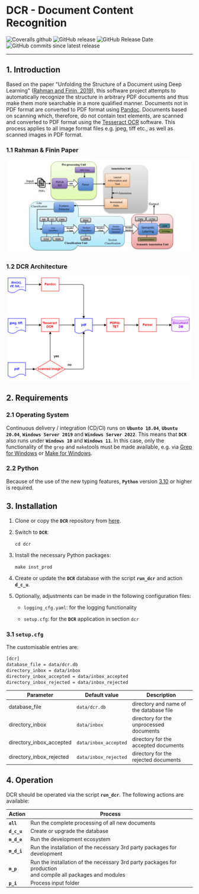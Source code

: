 # DCR - Document Content Recognition

![Coveralls github](https://img.shields.io/coveralls/github/KonnexionsGmbH/dcr.svg)
![GitHub release](https://img.shields.io/github/release/KonnexionsGmbH/dcr.svg)
![GitHub Release Date](https://img.shields.io/github/release-date/KonnexionsGmbH/dcr.svg)
![GitHub commits since latest release](https://img.shields.io/github/commits-since/KonnexionsGmbH/dcr/1.0.0.svg)

----

## 1. Introduction

Based on the paper "Unfolding the Structure of a Document using Deep Learning" ([Rahman and Finin, 2019](research.md#Rahman)), this software project attempts to automatically recognize the structure in arbitrary PDF documents and thus make them more searchable in a more qualified manner.
Documents not in PDF format are converted to PDF format using [Pandoc](https://pandoc.org). 
Documents based on scanning which, therefore, do not contain text elements, are scanned and converted to PDF format using the [Tesseract OCR](https://github.com/tesseract-ocr/tesseract) software. 
This process applies to all image format files e.g. jpeg, tiff etc., as well as scanned images in PDF format.  

### 1.1 Rahman & Finin Paper

![](img/Screen-Shot-2020-06-03-at-1.45.33-PM.png)

### 1.2 DCR Architecture

![](img/dcr_Overview.png)

## 2. Requirements

### 2.1 Operating System

Continuous delivery / integration (CD/CI) runs on **`Ubunto 18.04`**, **`Ubuntu 20.04`**, **`Windows Server 2019`** and **`Windows Server 2022`**.
This means that **`DCR`** also runs under **`Windows 10`** and **`Windows 11`**. 
In this case, only the functionality of the `grep` and `make`tools must be made available, e.g. via [Grep for Windows](http://gnuwin32.sourceforge.net/packages/grep.htm) or [Make for Windows](http://gnuwin32.sourceforge.net/packages/make.htm).

### 2.2 Python

Because of the use of the new typing features, **`Python`** version [3.10](https://docs.python.org/3/whatsnew/3.10.html) or higher is required.

## 3. Installation

1. Clone or copy the **`DCR`** repository from [here](https://github.com/KonnexionsGmbH/dcr).

2. Switch to **`DCR`**:

    `cd dcr`

3. Install the necessary Python packages:

    `make inst_prod`

4. Create or update the **`DCR`** database with the script **`run_dcr`** and action **`d_c_u`**.

5. Optionally, adjustments can be made in the following configuration files:

   - `logging_cfg.yaml`: for the logging functionality

   - `setup.cfg`: for the **`DCR`** application in section `dcr`

### 3.1 `setup.cfg`

The customisable entries are:

    [dcr] 
    database_file = data/dcr.db
    directory_inbox = data/inbox
    directory_inbox_accepted = data/inbox_accepted
    directory_inbox_rejected = data/inbox_rejected

| Parameter                | Default value         | Description                             |
|--------------------------|-----------------------|-----------------------------------------|
| database_file            | `data/dcr.db`         | directory and name of the database file |
| directory_inbox          | `data/inbox`          | directory for the unprocessed documents |
| directory_inbox_accepted | `data/inbox_accepted` | directory for the accepted documents    |
| directory_inbox_rejected | `data/inbox_rejected` | directory for the rejected documents    |

## 4. Operation

DCR should be operated via the script **`run_dcr`**. 
The following actions are available:

| Action | Process                                                                                                      |
|--------|--------------------------------------------------------------------------------------------------------------|
| **`all`**    | Run the complete processing of all new documents                                                             |
| **`d_c_u`**  | Create or upgrade the database                                                                               |
| **`m_d_e`**  | Run the development ecosystem                                                                                |
| **`m_d_i`**  | Run the installation of the necessary 3rd party packages for development                                     |
| **`m_p`**    | Run the installation of the necessary 3rd party packages for production <br/>and compile all packages and modules |
| **`p_i`**    | Process input folder                                                                                         |
